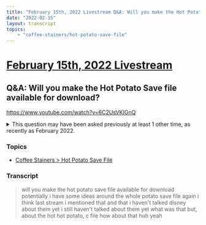 ```yaml
---
title: "February 15th, 2022 Livestream Q&A: Will you make the Hot Potato Save file available for download?"
date: "2022-02-15"
layout: transcript
topics:
    - "coffee-stainers/hot-potato-save-file"
---
```

# [February 15th, 2022 Livestream](../2022-02-15.md)
## Q&A: Will you make the Hot Potato Save file available for download?
https://www.youtube.com/watch?v=6C2UsVKIGnQ
<details>
<summary>This question may have been asked previously at least 1 other time, as recently as February 2022.</summary>

* [February 11th, 2022 Hot Potato Bonus Stream Q&A: Can you publish the final save somewhere so we can all enjoy it?](./yt-5qw8BrjLT3w.md) [https://www.youtube.com/watch?v=5qw8BrjLT3w](https://www.youtube.com/watch?v=5qw8BrjLT3w)
</details>


### Topics
* [Coffee Stainers > Hot Potato Save File](../topics/coffee-stainers/hot-potato-save-file.md)

### Transcript

> will you make the hot potato save file available for download potentially i have some ideas around the whole potato save file again i think last stream i mentioned that and that i haven't talked disney about them yet i still haven't talked about them yet what was that but, about the hot hot potato, c file how about that huh yeah
